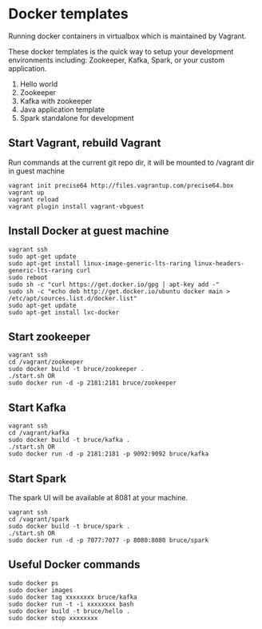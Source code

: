 Docker templates
=================

Running docker containers in virtualbox which is maintained by Vagrant.

These docker templates is the quick way to setup your development environments including: Zookeeper, Kafka, Spark, or your custom application.

1. Hello world
2. Zookeeper
3. Kafka with zookeeper
4. Java application template
5. Spark standalone for development

Start Vagrant, rebuild Vagrant 
---------------

Run commands at the current git repo dir, it will be mounted to /vagrant dir in guest machine

	vagrant init precise64 http://files.vagrantup.com/precise64.box
	vagrant up
	vagrant reload
	vagrant plugin install vagrant-vbguest

Install Docker at guest machine
----------------

	vagrant ssh
	sudo apt-get update
	sudo apt-get install linux-image-generic-lts-raring linux-headers-generic-lts-raring curl
	sudo reboot
	sudo sh -c "curl https://get.docker.io/gpg | apt-key add -"
	sudo sh -c "echo deb http://get.docker.io/ubuntu docker main > /etc/apt/sources.list.d/docker.list"
	sudo apt-get update
	sudo apt-get install lxc-docker

Start zookeeper
----------------

	vagrant ssh
	cd /vagrant/zookeeper
	sudo docker build -t bruce/zookeeper .
	./start.sh OR
	sudo docker run -d -p 2181:2181 bruce/zookeeper

Start Kafka
----------------

	vagrant ssh
	cd /vagrant/kafka
	sudo docker build -t bruce/kafka .
	./start.sh OR
	sudo docker run -d -p 2181:2181 -p 9092:9092 bruce/kafka

Start Spark
----------------

The spark UI will be available at 8081 at your machine.

	vagrant ssh
	cd /vagrant/spark
	sudo docker build -t bruce/spark .
	./start.sh OR
	sudo docker run -d -p 7077:7077 -p 8080:8080 bruce/spark

Useful Docker commands
----------------

	sudo docker ps
	sudo docker images
	sudo docker tag xxxxxxxx bruce/kafka
	sudo docker run -t -i xxxxxxxx bash
	sudo docker build -t bruce/hello .
	sudo docker stop xxxxxxxx

